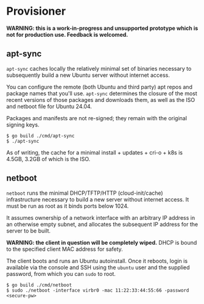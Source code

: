 # Provisioner

**WARNING: this is a work-in-progress and unsupported prototype which is not for
production use.  Feedback is welcomed.**

## apt-sync

`apt-sync` caches locally the relatively minimal set of binaries necessary to
subsequently build a new Ubuntu server without internet access.

You can configure the remote (both Ubuntu and third party) apt repos and package
names that you'll use.  `apt-sync` determines the closure of the most recent
versions of those packages and downloads them, as well as the ISO and netboot
file for Ubuntu 24.04.

Packages and manifests are not re-signed; they remain with the original signing
keys.

```shell
$ go build ./cmd/apt-sync
$ ./apt-sync
```

As of writing, the cache for a minimal install + updates + cri-o + k8s is 4.5GB,
3.2GB of which is the ISO.

## netboot

`netboot` runs the minimal DHCP/TFTP/HTTP (cloud-init/cache) infrastructure
necessary to build a new server without internet access.  It must be run as root
as it binds ports below 1024.

It assumes ownership of a network interface with an arbitrary IP address in an
otherwise empty subnet, and allocates the subsequent IP address for the server
to be built.

**WARNING: the client in question will be completely wiped.**  DHCP is bound to
the specified client MAC address for safety.

The client boots and runs an Ubuntu autoinstall.  Once it reboots, login is
available via the console and SSH using the `ubuntu` user and the supplied
password, from which you can `sudo` to root.

```shell
$ go build ./cmd/netboot
$ sudo ./netboot -interface virbr0 -mac 11:22:33:44:55:66 -password <secure-pw>
```
